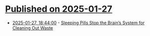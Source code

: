 # [Published on 2025-01-27](index.md)

* [2025-01-27, 18:44:00](https://soylentnews.org/article.pl?sid=25/01/27/049209&from=rss) - [Sleeping Pills Stop the Brain’s System for Cleaning Out Waste](https://soylentnews.org/article.pl?sid=25/01/27/049209&from=rss)
